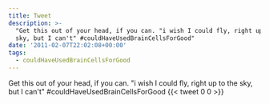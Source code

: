 ```yaml
---
title: Tweet
description: >-
  "Get this out of your head, if you can. "i wish I could fly, right up to the
  sky, but I can't" #couldHaveUsedBrainCellsForGood"
date: '2011-02-07T22:02:08+00:00'
tags:
  - couldHaveUsedBrainCellsForGood
---
```

Get this out of your head, if you can. "i wish I could fly, right up to the sky, but I can't" #couldHaveUsedBrainCellsForGood
      {{< tweet 0 0 >}}
    

